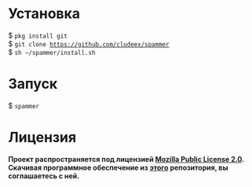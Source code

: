 # Установка
$ <code>pkg install git</code><br>
$ <code>git clone https://github.com/cludeex/spammer</code><br>
$ <code>sh ~/spammer/install.sh</code><br>
# Запуск
$ <code>spammer</code><br>
# Лицензия
<b>Проект распространяется под лицензией [Mozilla Public License 2.0](https://github.com/cludeex/spammer/blob/master/LICENSE). Скачивая программное обеспечение из [этого](https://github.com/cludeex/spammer) репозитория, вы соглашаетесь с ней.<br>

